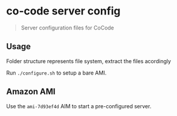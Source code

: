 # co-code server config
> Server configuration files for CoCode

## Usage

Folder structure represents file system, extract the files acordingly

Run `./configure.sh` to setup a bare AMI.

## Amazon AMI

Use the `ami-7d93ef4d` AIM to start a pre-configured server.
